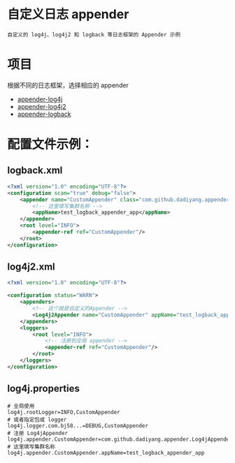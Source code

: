 # 自定义日志 appender 

    自定义的 log4j、log4j2 和 logback 等日志框架的 Appender 示例

# 项目

根据不同的日志框架，选择相应的 appender

* [appender-log4j](./appender-log4j)
* [appender-log4j2](./appender-log4j2)
* [appender-logback](./appender-logback)

# 配置文件示例：

## logback.xml

```xml
<?xml version="1.0" encoding="UTF-8"?>
<configuration scan="true" debug="false">
    <appender name="CustomAppender" class="com.github.dadiyang.appender.LogbackAppender">
        <!-- 这里填写集群名称 -->
        <appName>test_logback_appender_app</appName>
    </appender>
    <root level="INFO">
        <appender-ref ref="CustomAppender"/>
    </root>
</configuration>
```

## log4j2.xml

```xml
<?xml version="1.0" encoding="UTF-8"?>

<configuration status="WARN">
    <appenders>
        <!-- 这个就是自定义的Appender -->
        <Log4j2Appender name="CustomAppender" appName="test_logback_appender_app"/>
    </appenders>
    <loggers>
        <root level="INFO">
            <!-- 注册到全局 appender -->
            <appender-ref ref="CustomAppender"/>
        </root>
    </loggers>
</configuration>
```

## log4j.properties

```properties
# 全局使用
log4j.rootLogger=INFO,CustomAppender
# 或者指定包或 logger 
log4j.logger.com.bj58...=DEBUG,CustomAppender
# 注册 Log4jAppender 
log4j.appender.CustomAppender=com.github.dadiyang.appender.Log4jAppender
# 这里填写集群名称
log4j.appender.CustomAppender.appName=test_logback_appender_app
```